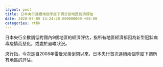 ```yaml
---
layout: post
title: 日本央行連續兩個季度下調全部地區經濟評估
date: 2020-07-09 14:24:28.000000000 +08:00
categories: rthk
---
```


日本央行全數調低對國內9個地區的經濟評估，指所有地區經濟都因為新型冠狀病毒疫情而惡化，或處於嚴峻狀況。

央行指，今次是自2008年雷曼兄弟倒閉以來，日本央行首次連續兩個季度下調所有地區的評估。
